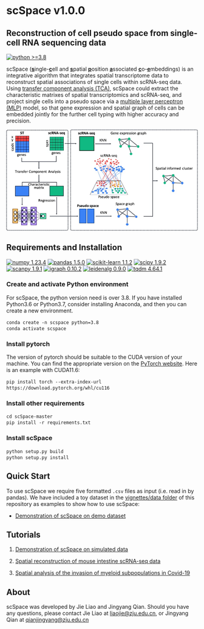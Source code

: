 # scSpace v1.0.0

## Reconstruction of cell pseudo space from single-cell RNA sequencing data

[![python >=3.8](https://img.shields.io/badge/python-%3E%3D3.8-brightgreen)](https://www.python.org/) 

scSpace (<u>**s**</u>ingle-<u>**c**</u>ell and <u>**s**</u>patial <u>**p**</u>osition <u>**a**</u>ssociated <u>**c**</u>o-<u>**e**</u>mbeddings) is an integrative algorithm that integrates spatial transcriptome data to reconstruct spatial associations of single cells within scRNA-seq data. Using [transfer component analysis (TCA)](https://ieeexplore.ieee.org/stamp/stamp.jsp?tp=&arnumber=5640675&tag=1), scSpace could extract the characteristic matrixes of spatial transcriptomics and scRNA-seq, and project single cells into a pseudo space via a [multiple layer perceptron (MLP)](https://en.wikipedia.org/wiki/Multilayer_perceptron) model, so that gene expression and spatial graph of cells can be embedded jointly for the further cell typing with higher accuracy and precision. 

![avatar](images/workflow.jpg)

## Requirements and Installation
[![numpy 1.23.4](https://img.shields.io/badge/numpy-1.23.4-green)](https://pypi.org/project/numpy/) [![pandas 1.5.0](https://img.shields.io/badge/pandas-1.5.0-yellowgreen)](https://pypi.org/project/pandas/) [![scikit-learn 1.1.2](https://img.shields.io/badge/scikit--learn-1.1.2-yellow)](https://pypi.org/project/scikit-learn/) [![scipy 1.9.2](https://img.shields.io/badge/scipy-1.9.2-orange)](https://pypi.org/project/scipy/) [![scanpy 1.9.1](https://img.shields.io/badge/scanpy-1.9.1-red)](https://github.com/scverse/scanpy) [![igraph 0.10.2](https://img.shields.io/badge/igraph-0.10.2-blue)](https://pypi.org/project/igraph/) [![leidenalg 0.9.0](https://img.shields.io/badge/leidenalg-0.9.0-9cf)](https://pypi.org/project/leidenalg/) [![tqdm 4.64.1](https://img.shields.io/badge/tqdm-4.64.1-lightgrey)](https://pypi.org/project/tqdm/)

### Create and activate Python environment
For scSpace, the python version need is over 3.8. If you have installed Python3.6 or Python3.7, consider installing Anaconda, and then you can create a new environment.
```
conda create -n scspace python=3.8
conda activate scspace
```
### Install pytorch
The version of pytorch should be suitable to the CUDA version of your machine. You can find the appropriate version on the [PyTorch website](https://pytorch.org/get-started/locally/).
Here is an example with CUDA11.6:
```
pip install torch --extra-index-url https://download.pytorch.org/whl/cu116
```
### Install other requirements
```
cd scSpace-master
pip install -r requirements.txt
```
### Install scSpace
```
python setup.py build
python setup.py install
```

## Quick Start
To use scSpace we require five formatted `.csv` files as input (i.e. read in by pandas). We have included a toy dataset 
in the [vignettes/data folder](vignettes/data) of this repository as examples to show how to use scSpace:
* [Demonstration of scSpace on demo dataset]()


## Tutorials

1. [Demonstration of scSpace on simulated data](vignettes/demo_data.md)

2. [Spatial reconstruction of mouse intestine scRNA-seq data](vignettes/mouse_intestines_analysis.md)

3. [Spatial analysis of the invasion of myeloid subpopulations in Covid-19](vignettes/covid19_snalysis.md)

## About
scSpace was developed by Jie Liao and Jingyang Qian. Should you have any questions, please contact Jie Liao at liaojie@zju.edu.cn, or Jingyang Qian at qianjingyang@zju.edu.cn
